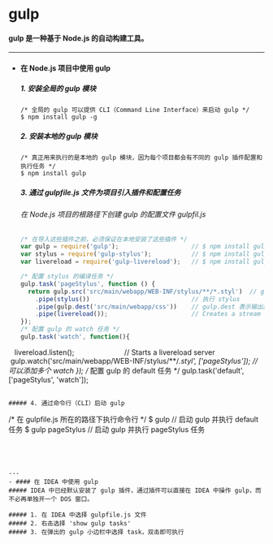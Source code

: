 # gulp
#### gulp 是一种基于 Node.js 的自动构建工具。

---
- #### 在 Node.js 项目中使用 gulp
  ##### 1. 安装全局的 gulp 模块
  ```Node
  /* 全局的 gulp 可以提供 CLI（Command Line Interface）来启动 gulp */
  $ npm install gulp -g
  ```

  ##### 2. 安装本地的 gulp 模块
  ```Node
  /* 真正用来执行的是本地的 gulp 模块，因为每个项目都会有不同的 gulp 插件配置和执行任务 */
  $ npm install gulp
  ```

  ##### 3. 通过 gulpfile.js 文件为项目引入插件和配置任务
  ###### 在 Node.js 项目的根路径下创建 gulp 的配置文件 gulpfil.js
  ```JavaScript
  /* 在导入这些插件之前，必须保证在本地安装了这些插件 */
  var gulp = require('gulp');                    // $ npm install gulp
  var stylus = require('gulp-stylus');           // $ npm install gulp-stylus
  var livereload = require('gulp-livereload');   // $ npm install gulp-livereload

  /* 配置 stylus 的编译任务 */
  gulp.task('pageStylus', function () {
    return gulp.src('src/main/webapp/WEB-INF/stylus/**/*.styl')  // gulp-stylus 可以支持 ** 通配符，而原生 stylus 不支持
      .pipe(stylus())                            // 执行 stylus                     
      .pipe(gulp.dest('src/main/webapp/css'))    // gulp.dest 表示输出路径
      .pipe(livereload());                       // Creates a stream which notifies the livereload server on what changed
  });
  /* 配置 gulp 的 watch 任务 */
  gulp.task('watch', function(){
    livereload.listen();                         // Starts a livereload server
    gulp.watch('src/main/webapp/WEB-INF/stylus/**/*.styl', ['pageStylus']);  // 可以添加多个 watch
  });
  /* 配置 gulp 的 default 任务 */
  gulp.task('default', ['pageStylus', 'watch']);
  ```

  ##### 4. 通过命令行（CLI）启动 gulp
  ```
  /* 在 gulpfile.js 所在的路径下执行命令行 */
  $ gulp               // 启动 gulp 并执行 default 任务
  $ gulp pageStylus    // 启动 gulp 并执行 pageStylus 任务
  ```




---
- #### 在 IDEA 中使用 gulp  
  ##### IDEA 中已经默认安装了 gulp 插件，通过插件可以直接在 IDEA 中操作 gulp，而不必再单独开一个 DOS 窗口。

  ##### 1. 在 IDEA 中选择 gulpfile.js 文件
  ##### 2. 右击选择 'show gulp tasks'
  ##### 3. 在弹出的 gulp 小边栏中选择 task，双击即可执行
